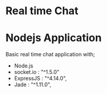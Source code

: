 # Real time Chat
# Nodejs Application
Basic real time chat application with;
* Node.js 
* socket.io : "^1.5.0"
* ExpressJS : "^4.14.0",
* Jade : "^1.11.0",




